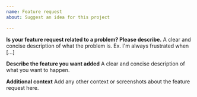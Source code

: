 ```yaml
---
name: Feature request
about: Suggest an idea for this project

---
```


**Is your feature request related to a problem? Please describe.**
A clear and concise description of what the problem is. Ex. I'm always frustrated when [...]

**Describe the feature you want added**
A clear and concise description of what you want to happen.

**Additional context**
Add any other context or screenshots about the feature request here.
